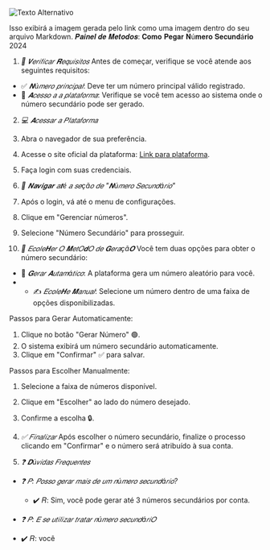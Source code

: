 
![Texto Alternativo](https://readme-typing-svg.herokuapp.com/?font=mono&size=30&duration=5000&color=0000FF&center=falso&vCenter=falso&lines=%F0%9D%90%8F%F0%9D%90%80%F0%9D%90%88%F0%9D%90%8D%F0%9D%90%84%F0%9D%90%8B%20%20%F0%9D%90%B4%F0%9D%91%87%F0%9D%9B%A9%F0%9D%91%80%F0%9D%90%BC%F0%9D%90%B6%20%F0%9D%91%891%20%20%F0%9F%8C%8A;+%F0%9D%90%81%F0%9D%90%B2%20%F0%9D%90%91%F0%9D%90%80%F0%9D%90%91%F0%9D%90%8E%20%F0%9D%90%8C%F0%9D%90%8E%F0%9D%90%83%F0%9D%90%99%20e;+%F0%9D%90%83%F0%9D%90%91%F0%9D%90%80%F0%9D%90%86%F0%9D%90%8E%F0%9D%90%8D%20%F0%9D%90%8C%F0%9D%90%8E%F0%9D%90%83%F0%9D%90%83%F0%9D%90%84%F0%9D%90%91;+%F0%9F%94%A5%20%F0%9D%90%93%F0%9D%90%94%F0%9D%90%83%F0%9D%90%8E%20%F0%9D%90%8D%F0%9D%90%8E%F0%9D%90%92%F0%9D%90%92%F0%9D%90%8E%20%F0%9F%94%A5)

Isso exibirá a imagem gerada pelo link como uma imagem dentro do seu arquivo Markdown.
𝑷𝒂𝒊𝒏𝒆𝒍 𝒅𝒆 𝑴𝒆𝒕𝒐𝒅𝒐𝒔: 𝐂𝐨𝐦𝐨 𝐏𝐞𝐠𝐚𝐫 𝐍ú𝐦𝐞𝐫𝐨 𝐒𝐞𝐜𝐮𝐧𝐝á𝐫𝐢𝐨 2024

1. *🔎 𝑽𝑒𝑟𝑖𝑓𝑖𝑐𝑎𝑟 𝑹𝑒𝑞𝑢𝑖𝑠𝑖𝑡𝑜𝑠*
Antes de começar, verifique se você atende aos seguintes requisitos:
- ✅ *𝑵ú𝑚𝑒𝑟𝑜 𝑝𝑟𝑖𝑛𝑐𝑖𝑝𝑎𝑙*: Deve ter um número principal válido registrado.
- 🔑 *𝑨𝑐𝑒𝑠𝑠𝑜 𝑎 𝑎 𝑝𝑙𝑎𝑡𝑎𝑓𝑜𝑟𝑚𝑎*: Verifique se você tem acesso ao sistema onde o número secundário pode ser gerado.

2. *💻 𝑨𝑐𝑒𝑠𝑠𝑎𝑟 𝑎 𝑃𝑙𝑎𝑡𝑎𝑓𝑜𝑟𝑚𝑎*
1. Abra o navegador de sua preferência.
2. Acesse o site oficial da plataforma: [Link para plataforma](https://www.exemplo.com).
3. Faça login com suas credenciais.

3. *📂 𝑵𝒂𝒗𝒊𝒈𝒂𝒓 𝑎𝒕é 𝑎 𝑠𝑒çã𝑜 𝑑𝑒 "𝑵ú𝑚𝑒𝑟𝑜 𝑆𝑒𝑐𝑢𝑛𝑑á𝑟𝑖𝑜"*
1. Após o login, vá até o menu de configurações.
2. Clique em "Gerenciar números".
3. Selecione "Número Secundário" para prosseguir.

4. *🔧 𝐸𝑐𝑜𝑙𝑒𝑯𝑒𝑟 𝑂 𝑴𝑒𝑡𝑂𝒅𝑂 𝑑𝑒 𝑮𝑒𝑟𝑎çã𝑶*
Você tem duas opções para obter o número secundário:
- 🎲 *𝑮𝑒𝑟𝑎𝑟 𝑨𝑢𝑡𝑎𝑚á𝑡𝑖𝑐𝑜*: A plataforma gera um número aleatório para você.
- - ✍️ *𝐸𝑐𝑜𝑙𝑒𝑯𝑒 𝑴𝑎𝑛𝑢𝑎𝑙*: Selecione um número dentro de uma faixa de opções disponibilizadas.

Passos para Gerar Automaticamente:
1. Clique no botão "Gerar Número" 🟢.
2. O sistema exibirá um número secundário automaticamente.
3. Clique em "Confirmar" ✅ para salvar.

Passos para Escolher Manualmente:
1. Selecione a faixa de números disponível.
2. Clique em "Escolher" ao lado do número desejado.
3. Confirme a escolha 🔒.

5. *✅ 𝐹𝑖𝑛𝑎𝑙𝑖𝑧𝑎𝑟*
Após escolher o número secundário, finalize o processo clicando em "Confirmar" e o número será atribuído à sua conta.

6. *❓ 𝑫ú𝑣𝑖𝑑𝑎𝑠 𝐹𝑟𝑒𝑞𝑢𝑒𝑛𝑡𝑒𝑠*
- *❓ 𝑃: 𝑃𝑜𝑠𝑠𝑜 𝑔𝑒𝑟𝑎𝑟 𝑚𝑎𝑖𝑠 𝑑𝑒 𝑢𝑚 𝑛ú𝑚𝑒𝑟𝑜 𝑠𝑒𝑐𝑢𝑛𝑑á𝑟𝑖𝑜?*
  - ✔️ 𝑅: Sim, você pode gerar até 3 números secundários por conta.

- *❓ 𝑃: 𝐸 𝑠𝑒 𝑢𝑡𝑖𝑙𝑖𝑧𝑎𝑟 𝑡𝑟𝑎𝑡𝑎𝑟 𝑛ú𝑚𝑒𝑟𝑜 𝑠𝑒𝑐𝑢𝑛𝑑á𝑟𝑖𝑂*
- ✔️ 𝑅: você

